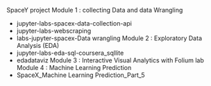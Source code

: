 SpaceY project
Module 1 : collecting Data and data Wrangling
  - jupyter-labs-spacex-data-collection-api
  - jupyter-labs-webscraping
  - labs-jupyter-spacex-Data wrangling
Module 2 : Exploratory Data Analysis (EDA)
  - jupyter-labs-eda-sql-coursera_sqllite
  - edadataviz
Module 3 :  Interactive Visual Analytics with Folium lab
Module 4 : Machine Learning Prediction
  -  SpaceX_Machine Learning Prediction_Part_5
